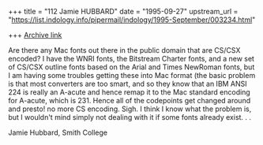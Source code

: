 +++
title = "112 Jamie HUBBARD"
date = "1995-09-27"
upstream_url = "https://list.indology.info/pipermail/indology/1995-September/003234.html"

+++
[Archive link](https://list.indology.info/pipermail/indology/1995-September/003234.html)

Are there any Mac fonts out there in the public domain that are CS/CSX
encoded? I have the WNRI fonts, the Bitstream Charter fonts, and a new
set of CS/CSX outline fonts based on the Arial and Times NewRoman fonts,
but I am having some troubles getting these into Mac format (the basic
problem is that most converters are too smart, and so they know that an
IBM ANSI 224 is really an A-acute and hence remap it to the Mac standard
encoding for A-acute, which is  231. Hence all of the codepoints get 
changed around and presto! no more CS encoding. Sigh. I think I know what 
the problem is, but I wouldn't mind simply not dealing with it if some 
fonts already exist. . .

Jamie Hubbard, Smith College





